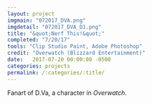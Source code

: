 ```yaml
---
layout: project
imgmain: "072017_DVA.png"
imgdetail: "072017_DVA_D1.png"
title: "&quot;Nerf This!&quot;"
completed: "7/20/17"
tools: "Clip Studio Paint, Adobe Photoshop"
credit: "Overwatch (Blizzard Entertainment)"
date:   2017-07-20 00:00:00 -0500
categories: projects
permalink: /:categories/:title/
---
```

Fanart of D.Va, a character in <I>Overwatch</I>.